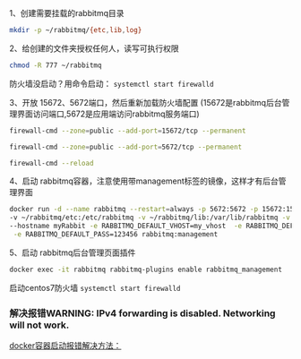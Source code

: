 [pixiv: 035]: # "https://cdn.jsdelivr.net/gh/starsky1/poi/2021/35.jpg"
 
1、创建需要挂载的rabbitmq目录
```bash
mkdir -p ~/rabbitmq/{etc,lib,log}
```
2、给创建的文件夹授权任何人，读写可执行权限
```bash
chmod -R 777 ~/rabbitmq 
```

防火墙没启动？用命令启动： `systemctl start firewalld` 

3、开放 15672、5672端口，然后重新加载防火墙配置 (15672是rabbitmq后台管理界面访问端口,5672是应用端访问rabbitmq服务端口)
```bash
firewall-cmd --zone=public --add-port=15672/tcp --permanent

firewall-cmd --zone=public --add-port=5672/tcp --permanent

firewall-cmd --reload
```

4、启动 rabbitmq容器，注意使用带management标签的镜像，这样才有后台管理界面
```bash
docker run -d --name rabbitmq --restart=always -p 5672:5672 -p 15672:15672 \
-v ~/rabbitmq/etc:/etc/rabbitmq -v ~/rabbitmq/lib:/var/lib/rabbitmq -v ~/rabbitmq/log:/var/log/rabbitmq \
--hostname myRabbit -e RABBITMQ_DEFAULT_VHOST=my_vhost  -e RABBITMQ_DEFAULT_USER=admin \
 -e RABBITMQ_DEFAULT_PASS=123456 rabbitmq:management
```
5、启动 rabbitmq后台管理页面插件
```bash
docker exec -it rabbitmq rabbitmq-plugins enable rabbitmq_management
```

启动centos7防火墙
`systemctl start firewalld` 



### 解决报错WARNING: IPv4 forwarding is disabled. Networking will not work.
[docker容器启动报错解决方法：](https://www.cnblogs.com/python-wen/p/11224828.html)